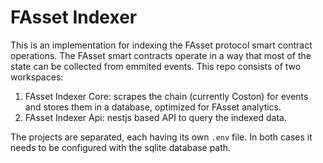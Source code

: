 # FAsset Indexer

This is an implementation for indexing the FAsset protocol smart contract operations. The FAsset smart contracts operate in a way that most of the state can be collected from emmited events. This repo consists of two workspaces:

1. FAsset Indexer Core: scrapes the chain (currently Coston) for events and stores them in a database, optimized for FAsset analytics.
1. FAsset Indexer Api: nestjs based API to query the indexed data.

The projects are separated, each having its own `.env` file. In both cases it needs to be configured with the sqlite database path.